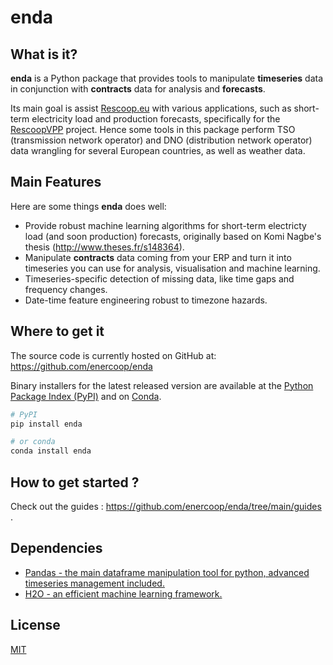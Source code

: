 # enda


## What is it?

**enda** is a Python package that provides tools to manipulate **timeseries** data in conjunction with **contracts** data for analysis and **forecasts**. 

Its main goal is assist [Rescoop.eu](https://www.rescoop.eu/) with various applications, such as short-term electricity load and production forecasts, specifically for the [RescoopVPP](https://www.rescoopvpp.eu/) project. Hence some tools in this package perform TSO (transmission network operator) and DNO (distribution network operator) data wrangling for several European countries, as well as weather data. 

## Main Features
Here are some things **enda** does well:

  - Provide robust machine learning algorithms for short-term electricty load (and soon production) forecasts, originally based on Komi Nagbe's thesis (http://www.theses.fr/s148364).
  - Manipulate **contracts** data coming from your ERP and turn it into timeseries you can use for analysis, visualisation and machine learning.  
  - Timeseries-specific detection of missing data, like time gaps and frequency changes.
  - Date-time feature engineering robust to timezone hazards.

## Where to get it
The source code is currently hosted on GitHub at: https://github.com/enercoop/enda

Binary installers for the latest released version are available at the [Python
Package Index (PyPI)](https://pypi.org/project/enda) and on [Conda](https://docs.conda.io/en/latest/).

```sh
# PyPI
pip install enda
```

```sh
# or conda
conda install enda
```

## How to get started ?

Check out the guides : https://github.com/enercoop/enda/tree/main/guides .

## Dependencies
- [Pandas - the main dataframe manipulation tool for python, advanced timeseries management included.](https://pandas.pydata.org/)
- [H2O - an efficient machine learning framework.](https://docs.h2o.ai/)

## License
[MIT](LICENSE)
